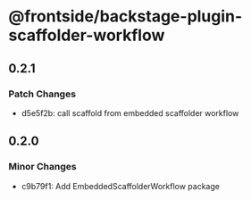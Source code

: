 # @frontside/backstage-plugin-scaffolder-workflow

## 0.2.1

### Patch Changes

- d5e5f2b: call scaffold from embedded scaffolder workflow

## 0.2.0

### Minor Changes

- c9b79f1: Add EmbeddedScaffolderWorkflow package

